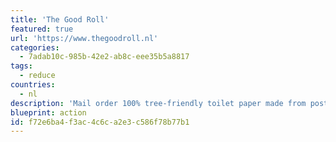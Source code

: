 ```yaml
---
title: 'The Good Roll'
featured: true
url: 'https://www.thegoodroll.nl'
categories:
  - 7adab10c-985b-42e2-ab8c-eee35b5a8817
tags:
  - reduce
countries:
  - nl
description: 'Mail order 100% tree-friendly toilet paper made from post-consumer recycled paper.  50% of net profit from sales of The Good Roll is invested in the installation of safe toilets in East Africa.'
blueprint: action
id: f72e6ba4-f3ac-4c6c-a2e3-c586f78b77b1
---
```

